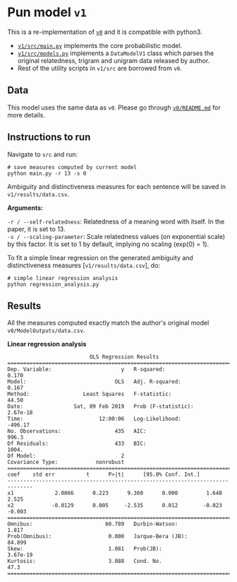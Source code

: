 Pun model `v1`
==============

This is a re-implementation of [`v0`](../v0) and it is compatible with python3.

- [`v1/src/main.py`](./src/main.py) implements the core probabilistic model.   
- [`v1/src/models.py`](./src/models.py) implements a `DataModelV1` class which parses the original relatedness, trigram and unigram data released by author.
- Rest of the utility scripts in `v1/src` are borrowed from `v0`.

## Data

This model uses the same data as `v0`. Please go through [`v0/README.md`](../v0/README.md) for more details.

## Instructions to run

Navigate to `src` and run:

```shell
# save measures computed by current model
python main.py -r 13 -s 0
```
Ambiguity and distinctiveness measures for each sentence will be saved in `v1/results/data.csv`.

**Arguments:**


`-r / --self-relatedness`: Relatedness of a meaning word with itself. In the paper, it is set to 13.     
`-s / --scaling-parameter`: Scale relatedness values (on exponential scale) by this factor. It is set to 1 by default, implying no scaling (exp(0) = 1).    

To fit a simple linear regression on the generated ambiguity and distinctiveness measures [`v1/results/data.csv`], do:

```shell
# simple linear regression analysis
python regression_analysis.py   
```

## Results

All the measures computed exactly match the author's original model `v0/ModelOutputs/data.csv`.

**Linear regression analysis**

```
                          OLS Regression Results                            
==============================================================================
Dep. Variable:                      y   R-squared:                       0.170
Model:                            OLS   Adj. R-squared:                  0.167
Method:                 Least Squares   F-statistic:                     44.50
Date:                Sat, 09 Feb 2019   Prob (F-statistic):           2.67e-18
Time:                        12:00:06   Log-Likelihood:                -496.17
No. Observations:                 435   AIC:                             996.3
Df Residuals:                     433   BIC:                             1004.
Df Model:                           2                                         
Covariance Type:            nonrobust                                         
==============================================================================
coef    std err          t      P>|t|      [95.0% Conf. Int.]
------------------------------------------------------------------------------
x1             2.0866      0.223      9.360      0.000         1.648     2.525
x2            -0.0129      0.005     -2.535      0.012        -0.023    -0.003
==============================================================================
Omnibus:                       60.789   Durbin-Watson:                   1.817
Prob(Omnibus):                  0.000   Jarque-Bera (JB):               84.899
Skew:                           1.081   Prob(JB):                     3.67e-19
Kurtosis:                       3.088   Cond. No.                         47.3
==============================================================================
```
